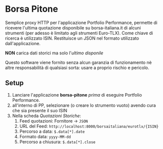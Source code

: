 # Borsa Pitone

Semplice proxy HTTP per l'applicazione Portfolio Performance, permette di ricevere l'ultima quotazione disponibile su borsa-italiana.it di alcuni strumenti (per adesso è limitato agli strumenti Euro-TLX). 
Come chiave di ricerca è utilizzato ISIN. 
Restituisce un JSON nel formato utilizzato dall'applicazione.

**NON** carica dati storici ma solo l'*ultimo disponile*

Questo software viene fornito senza alcun garanzia di funzionamento nè altre responsabilità di qualsiasi sorta: usare a proprio rischio e pericolo.

## Setup

1. Lanciare l'applicazione **borsa-pitone** *prima* di eseguire Portfolio Performance. 
2. all'interno di PP, selezionare (o creare lo strumento vuoto) avendo cura che sia presente il suo ISIN
3. Nella scheda *Quotazioni Storiche*:
    1. Feed quotazioni: Fornitore -> `JSON`
    2. URL del Feed: `http://localhost:8000/borsaitaliana/eurotlx/{ISIN}`
    3. Percorso a data: `$.data[*].date`
    4. Formato data: `yyyy-MM-dd`
    5. Percorso a chiusura: `$.data[*].close`

